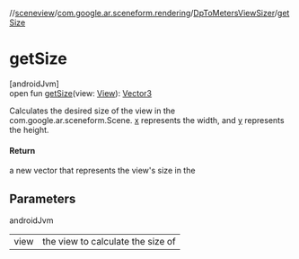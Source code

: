 //[sceneview](../../../index.md)/[com.google.ar.sceneform.rendering](../index.md)/[DpToMetersViewSizer](index.md)/[getSize](get-size.md)

# getSize

[androidJvm]\
open fun [getSize](get-size.md)(view: [View](https://developer.android.com/reference/kotlin/android/view/View.html)): [Vector3](../../com.google.ar.sceneform.math/-vector3/index.md)

Calculates the desired size of the view in the com.google.ar.sceneform.Scene. [x](../../com.google.ar.sceneform.math/-vector3/x.md) represents the width, and [y](../../com.google.ar.sceneform.math/-vector3/y.md) represents the height.

#### Return

a new vector that represents the view's size in the 

## Parameters

androidJvm

| | |
|---|---|
| view | the view to calculate the size of |
